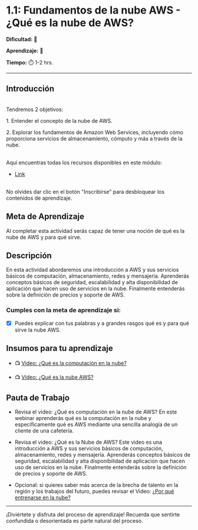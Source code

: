 # 1.1: Fundamentos de la nube AWS - ¿Qué es la nube de AWS? 



**Dificultad:** 🌻


**Aprendizaje:** 🍯


**Tiempo:** ⏱️ 1-2 hrs.

---
## Introducción


<p><br>Tendremos 2 objetivos:
<p>1. Entender el concepto de la nube de AWS. 
</p>2. Explorar los fundamentos de Amazon Web Services, incluyendo cómo proporciona servicios de almacenamiento, cómputo y más a través de la nube.


<p><br>Aquí encuentras todas los recursos disponibles en este módulo: 
  
- [Link](https://aws-laboratoria.ontidwit.com/#/libraries?id=881e76d7-724c-4cae-a722-55b91f49367f)
  
<p><br>No olvides dar clic en el botón "Inscribirse" para desbloquear los contenidos de aprendizaje.

  ## Meta de Aprendizaje
Al completar esta actividad serás capaz de tener una noción de qué es la nube de AWS y para qué sirve.

## Descripción
En esta actividad abordaremos una introducción a AWS y sus servicios básicos de computación, almacenamiento, redes y mensajería. Aprenderás conceptos básicos de seguridad, escalabilidad y alta disponibilidad de aplicación que hacen uso de servicios en la nube. Finalmente entenderás sobre la definición de precios y soporte de AWS.


### Cumples con la meta de aprendizaje si:

- [x] Puedes explicar con tus palabras y a grandes rasgos qué es y para qué sirve la nube AWS.

## Insumos para tu aprendizaje

- 📺 [Video: ¿Qué es la computación en la nube?](https://aws-laboratoria.ontidwit.com/#/content-items?id=b9579974-ca31-4f23-8c9f-1ce317485dcd&b=b.96af845e96e4419cb9afddd49f6c616d.z&lpid=881e76d7-724c-4cae-a722-55b91f49367f&campaignId)

- 📺 [Vídeo: ¿Qué es la nube AWS?](https://aws-laboratoria.ontidwit.com/#/content-items?id=f3b0ea5e-aac3-4655-8142-38700b15e3a9&lpid=881e76d7-724c-4cae-a722-55b91f49367f)

## Pauta de Trabajo
- Revisa el video: ¿Qué es computación en la nube de AWS? 
En este webinar aprenderás qué es la computación en la nube y específicamente qué es AWS mediante una sencilla analogía de un cliente de una cafetería.

- Revisa el video: ¿Qué es la Nube de AWS? 
Este video es una introducción a AWS y sus servicios básicos de computación, almacenamiento, redes y mensajería. Aprenderás conceptos básicos de seguridad, escalabilidad y alta disponibilidad de aplicación que hacen uso de servicios en la nube. Finalmente entenderás sobre la definición de precios y soporte de AWS.

- Opcional: si quieres saber más acerca de la brecha de talento en la región y los trabajos del futuro, puedes revisar el Video:
[¿Por qué entrenarse en la nube?](https://aws-laboratoria.ontidwit.com/#/content-items?id=4d39c7bd-58e3-4d72-b5e4-93b1e7d3107b&lpid=881e76d7-724c-4cae-a722-55b91f49367f)

---

¡Diviértete y disfruta del proceso de aprendizaje! Recuerda que sentirte confundida o desorientada es parte natural del proceso.
